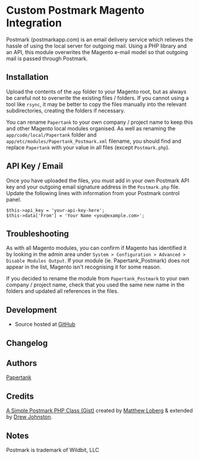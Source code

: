 # Custom Postmark Magento Integration 

Postmark (postmarkapp.com) is an email delivery service which relieves the hassle of using the local server for outgoing mail. Using a PHP library and an API, this module overwrites the Magento e-mail model so that outgoing mail is passed through Postmark.

## Installation

Upload the contents of the `app` folder to your Magento root, but as always be careful not to overwrite the existing files / folders. If you cannot using a tool like `rsync`, it may be better to copy the files manually into the relevant subdirectories, creating the folders if necessary.

You can rename `Papertank` to your own company / project name to keep this and other Magento local modules organised. As well as renaming the `app/code/local/Papertank` folder and `app/etc/modules/Papertank_Postmark.xml` filename, you should find and replace `Papertank` with your value in all files (except `Postmark.php`).

## API Key / Email

Once you have uploaded the files, you *must* add in your own Postmark API key and your outgoing email signature address in the `Postmark.php` file. Update the following lines with information from your Postmark control panel.

	$this->api_key = 'your-api-key-here';
	$this->data['From'] = 'Your Name <you@example.com>';
  	
## Troubleshooting

As with all Magento modules, you can confirm if Magento has identified it by looking in the admin area under `System > Configuration > Advanced > Disable Modules Output`. If your module (ie. Papertank_Postmark) does not appear in the list, Magento isn't recognising it for some reason.

If you decided to rename the module from `Papertank_Postmark` to your own company / project name, check that you used the same new name in the folders and updated all references in the files.

## Development

- Source hosted at [GitHub](https://github.com/papertank/magento-postmark)

## Changelog


## Authors

[Papertank](https://github.com/papertank)

## Credits

[A Simple Postmark PHP Class (Gist)](https://gist.github.com/1314065) created by [Matthew Loberg](https://github.com/mloberg) & extended by [Drew Johnston](https://github.com/drewjoh).

## Notes

Postmark is trademark of Wildbit, LLC